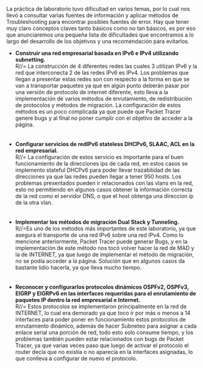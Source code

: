 La práctica de laboratorio tuvo dificultad en varios temas, por lo cual nos llevó a consultar varias fuentes de información y aplicar métodos de Troubleshooting para encontrar posibles fuentes de error. Hay que tener muy claro conceptos claves tanto básicos como no tan básicos, es por eso que anunciaremos una pequeña lista de dificultades que encontramos a lo largo del desarrollo de los objetivos y una recomendación para evitarlos.

* **Construir una red empresarial basada en IPv6 e IPv4 utilizando subnetting.**
<br>R//= La construcción de 4 diferentes redes las cuales 3 utilizan IPv6 y la red que interconecta 2 de las redes IPv6 es IPv4. Los problemas que llegan a presentar estas redes son con respecto a la forma en que se van a transportar paquetes ya que en algún punto deberán pasar por una versión de protocolo de internet diferente, esto lleva a la implementación de varios métodos de enrutamiento, de redistribución de protocolos y métodos de migración. La configuración de estos métodos es un poco complicada ya que puede que Packet Tracer genere bugs y al final no poner cumplir con el objetivo de acceder a la página.<br/>
<br><br/>
* **Configurar servicios de redIPv6 stateless DHCPv6, SLAAC, ACL en la red empresarial.**
<br>R//= La configuración de estos servicio es importante para el buen funcionamiento de la direcciones ips de cada red, en estos casos se implemento 
 stateful DHCPv6 para poder llevar trazabilidad de las direcciones ya que las redes pueden llegar a tener 950 hosts. Los problemas presentados pueden ir relacionados con las vlans en la red, esto no permitiendo en algunos casos obtener la información correcta de la red como el servidor DNS, o que el host obtenga una direccion ip de la otra vlan.<br/>
<br><br/>
* **Implementar los métodos de migración Dual Stack y Tunneling.**
<br>R//=Es uno de los métodos más importantes de este laboratorio, ya que asegura el transporte de una red IPv6 sobre una red IPv4. Como lo mencione anteriormente, Packet Tracer puede generar Bugs, y en la implementación de este método nos tocó volver hacer la red de MAD y la de INTERNET, ya que luego de implementar el método de migración, no se podía acceder a la página. Solución que en algunos casos da bastante lidio hacerla, ya que lleva mucho tiempo.<br/>
<br><br/>
* **Reconocer  y  configurarlos protocolos dinámicos OSPFv2, OSPFv3, EIGRP y EIGRPv6 en  las  interfaces requeridas para el enrutamiento de paquetes IP dentro la red empresarial e Internet.**
<br>R//= Estos protocolos se implementaron principalmente en la red de INTERNET, lo cual era demorado ya que toco ir por más o menos a 14 interfaces para poder poner en funcionamiento estos protocolos de enrutamiento dinámico, además de hacer Subneteo para asignar a cada enlace serial una porción de red, todo esto solo consume tiempo, y los problemas también pueden estar relacionados con bugs de Packet Tracer, ya que varias veces paso que luego de activar el protocolo el router decía que no existía o no aparecía en la interfaces asignadas, lo que conlleva a configurar de nuevo el protocolo.<br/>
<br><br/>